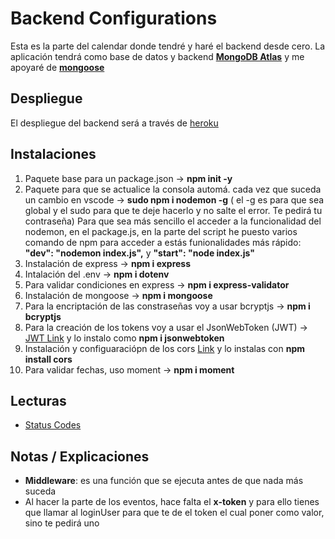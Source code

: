 # Backend Configurations

Esta es la parte del calendar donde tendré y haré el backend desde cero. La aplicación tendrá como base de datos y backend **[MongoDB Atlas](https://www.mongodb.com/cloud/atlas/efficiency?utm_source=google&utm_campaign=gs_americas_canada_search_brand_atlas_desktop&utm_term=mongo%20atlas&utm_medium=cpc_paid_search&utm_ad=e&gclid=Cj0KCQjwiYL3BRDVARIsAF9E4GfQWQYG_pbTlJA5eixJKM75IaFYqk4nUBlKe0iXkKn4kXc1HZmKSikaAtKzEALw_wcB)** y me apoyaré de **[mongoose](https://mongoosejs.com)**

## Despliegue

El despliegue del backend será a través de [heroku](https://www.heroku.com)

## Instalaciones

1. Paquete base para un package.json -> **npm init -y**
2. Paquete para que se actualice la consola automá. cada vez que suceda un cambio en vscode -> **sudo npm i nodemon -g** ( el -g es para que sea global y el sudo para que te deje hacerlo y no salte el error. Te pedirá tu contraseña)
  Para que sea más sencillo el acceder a la funcionalidad del nodemon, en el package.js, en la parte del script he puesto varios comando de npm para  acceder a estás funionalidades más rápido: **"dev": "nodemon index.js",** y **"start": "node index.js"**
3. Instalación de express -> **npm i express**
4. Intalación del .env -> **npm i dotenv**
5. Para validar condiciones en express -> **npm i express-validator**
6. Instalación de mongoose -> **npm i mongoose**
7. Para la encriptación  de las constraseñas voy a usar bcryptjs -> **npm i bcryptjs**
8. Para la creación de los tokens voy a usar el JsonWebToken (JWT) -> [JWT Link](https://jwt.io) y lo instalo como **npm i jsonwebtoken**
9. Instalación y configuaraciópn de los cors [Link](https://www.npmjs.com/package/cors) y lo instalas con **npm install cors**
10. Para validar fechas, uso moment -> **npm i moment**

## Lecturas

- [Status Codes](https://www.restapitutorial.com/httpstatuscodes.html)

## Notas / Explicaciones 

- **Middleware**: es una función que se ejecuta antes de que nada más suceda
- Al hacer la parte de los eventos, hace falta el **x-token** y para ello tienes que llamar al loginUser para que te de el token el cual poner como valor, sino te pedirá uno